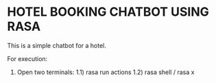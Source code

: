 # HOTEL BOOKING CHATBOT USING RASA

This is a simple chatbot for a hotel.

For execution:
1) Open two terminals:
   1.1) rasa run actions
   1.2) rasa shell / rasa x
